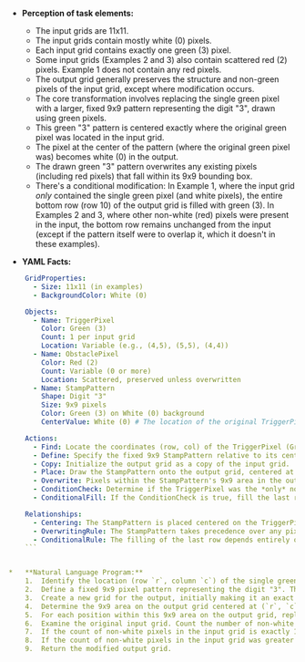 *   **Perception of task elements:**
    *   The input grids are 11x11.
    *   The input grids contain mostly white (0) pixels.
    *   Each input grid contains exactly one green (3) pixel.
    *   Some input grids (Examples 2 and 3) also contain scattered red (2) pixels. Example 1 does not contain any red pixels.
    *   The output grid generally preserves the structure and non-green pixels of the input grid, except where modification occurs.
    *   The core transformation involves replacing the single green pixel with a larger, fixed 9x9 pattern representing the digit "3", drawn using green pixels.
    *   This green "3" pattern is centered exactly where the original green pixel was located in the input grid.
    *   The pixel at the center of the pattern (where the original green pixel was) becomes white (0) in the output.
    *   The drawn green "3" pattern overwrites any existing pixels (including red pixels) that fall within its 9x9 bounding box.
    *   There's a conditional modification: In Example 1, where the input grid *only* contained the single green pixel (and white pixels), the entire bottom row (row 10) of the output grid is filled with green (3). In Examples 2 and 3, where other non-white (red) pixels were present in the input, the bottom row remains unchanged from the input (except if the pattern itself were to overlap it, which it doesn't in these examples).

*   **YAML Facts:**
    
```yaml
    GridProperties:
      - Size: 11x11 (in examples)
      - BackgroundColor: White (0)

    Objects:
      - Name: TriggerPixel
        Color: Green (3)
        Count: 1 per input grid
        Location: Variable (e.g., (4,5), (5,5), (4,4))
      - Name: ObstaclePixel
        Color: Red (2)
        Count: Variable (0 or more)
        Location: Scattered, preserved unless overwritten
      - Name: StampPattern
        Shape: Digit "3"
        Size: 9x9 pixels
        Color: Green (3) on White (0) background
        CenterValue: White (0) # The location of the original TriggerPixel becomes White

    Actions:
      - Find: Locate the coordinates (row, col) of the TriggerPixel (Green 3).
      - Define: Specify the fixed 9x9 StampPattern relative to its center.
      - Copy: Initialize the output grid as a copy of the input grid.
      - Place: Draw the StampPattern onto the output grid, centered at the TriggerPixel's location.
      - Overwrite: Pixels within the StampPattern's 9x9 area in the output grid are replaced by the pattern's pixels.
      - ConditionCheck: Determine if the TriggerPixel was the *only* non-white pixel in the *input* grid.
      - ConditionalFill: If the ConditionCheck is true, fill the last row of the output grid with Green (3).

    Relationships:
      - Centering: The StampPattern is placed centered on the TriggerPixel's original location.
      - OverwritingRule: The StampPattern takes precedence over any pixels (ObstaclePixels or BackgroundColor) within its placement area.
      - ConditionalRule: The filling of the last row depends entirely on whether non-white pixels other than the single TriggerPixel existed in the input grid.
    ```


*   **Natural Language Program:**
    1.  Identify the location (row `r`, column `c`) of the single green pixel (color 3) in the input grid.
    2.  Define a fixed 9x9 pixel pattern representing the digit "3". This pattern consists of green pixels (3) and white pixels (0). Crucially, the pixel at the center of this 9x9 pattern (relative coordinates (4, 4)) should be white (0).
    3.  Create a new grid for the output, initially making it an exact copy of the input grid.
    4.  Determine the 9x9 area on the output grid centered at (`r`, `c`). This area spans from row `r-4` to `r+4` and column `c-4` to `c+4`.
    5.  For each position within this 9x9 area on the output grid, replace the current pixel with the corresponding pixel from the defined 9x9 "3" pattern (making sure to align the pattern's center with (`r`, `c`)). This effectively draws the "3" pattern and sets the pixel at (`r`, `c`) to white (0), overwriting any previous content.
    6.  Examine the original input grid. Count the number of non-white pixels.
    7.  If the count of non-white pixels in the input grid is exactly 1 (meaning only the single green trigger pixel was present), modify the output grid by setting all pixels in the last row to green (3).
    8.  If the count of non-white pixels in the input grid was greater than 1, make no further changes to the last row (it remains as set by steps 3 and 5).
    9.  Return the modified output grid.